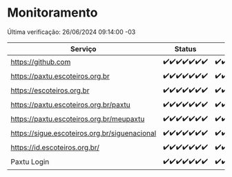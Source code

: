 # Monitoramento

Última verificação: 26/06/2024 09:14:00 -03

|Serviço|Status|Últimas 24h|
|---|---|---|
|https://github.com|<span title="2024-06-19: OK=24">✔️</span><span title="2024-06-20: OK=24">✔️</span><span title="2024-06-21: OK=24">✔️</span><span title="2024-06-22: OK=24">✔️</span><span title="2024-06-23: OK=24">✔️</span><span title="2024-06-24: OK=24">✔️</span><span title="2024-06-25: OK=13">✔️</span>|<span title="25/06/2024 10:09:00 -03 : 200">✔️</span><span title="25/06/2024 11:06:00 -03 : 200">✔️</span><span title="25/06/2024 12:07:00 -03 : 200">✔️</span><span title="25/06/2024 13:08:00 -03 : 200">✔️</span><span title="25/06/2024 14:07:00 -03 : 200">✔️</span><span title="25/06/2024 15:10:00 -03 : 200">✔️</span><span title="25/06/2024 16:06:00 -03 : 200">✔️</span><span title="25/06/2024 17:07:00 -03 : 200">✔️</span><span title="25/06/2024 18:07:00 -03 : 200">✔️</span><span title="25/06/2024 19:06:00 -03 : 200">✔️</span><span title="25/06/2024 20:06:00 -03 : 200">✔️</span><span title="25/06/2024 21:33:00 -03 : 200">✔️</span><span title="25/06/2024 22:53:00 -03 : 200">✔️</span><span title="25/06/2024 23:25:00 -03 : 200">✔️</span><span title="26/06/2024 00:08:00 -03 : 200">✔️</span><span title="26/06/2024 01:09:00 -03 : 200">✔️</span><span title="26/06/2024 02:07:00 -03 : 200">✔️</span><span title="26/06/2024 03:10:00 -03 : 200">✔️</span><span title="26/06/2024 04:07:00 -03 : 200">✔️</span><span title="26/06/2024 05:09:00 -03 : 200">✔️</span><span title="26/06/2024 06:08:00 -03 : 200">✔️</span><span title="26/06/2024 07:07:00 -03 : 200">✔️</span><span title="26/06/2024 08:06:00 -03 : 200">✔️</span><span title="26/06/2024 09:14:00 -03 : 200">✔️</span>|
|https://paxtu.escoteiros.org.br|<span title="2024-06-19: OK=24">✔️</span><span title="2024-06-20: OK=24">✔️</span><span title="2024-06-21: OK=24">✔️</span><span title="2024-06-22: OK=24">✔️</span><span title="2024-06-23: OK=24">✔️</span><span title="2024-06-24: OK=24">✔️</span><span title="2024-06-25: OK=13">✔️</span>|<span title="25/06/2024 10:09:00 -03 : 200">✔️</span><span title="25/06/2024 11:06:00 -03 : 200">✔️</span><span title="25/06/2024 12:07:00 -03 : 200">✔️</span><span title="25/06/2024 13:08:00 -03 : 200">✔️</span><span title="25/06/2024 14:07:00 -03 : 200">✔️</span><span title="25/06/2024 15:10:00 -03 : 200">✔️</span><span title="25/06/2024 16:06:00 -03 : 200">✔️</span><span title="25/06/2024 17:07:00 -03 : 200">✔️</span><span title="25/06/2024 18:07:00 -03 : 200">✔️</span><span title="25/06/2024 19:06:00 -03 : 200">✔️</span><span title="25/06/2024 20:06:00 -03 : 200">✔️</span><span title="25/06/2024 21:33:00 -03 : 200">✔️</span><span title="25/06/2024 22:53:00 -03 : 200">✔️</span><span title="25/06/2024 23:25:00 -03 : 200">✔️</span><span title="26/06/2024 00:08:00 -03 : 200">✔️</span><span title="26/06/2024 01:09:00 -03 : 200">✔️</span><span title="26/06/2024 02:07:00 -03 : 200">✔️</span><span title="26/06/2024 03:10:00 -03 : 200">✔️</span><span title="26/06/2024 04:07:00 -03 : 200">✔️</span><span title="26/06/2024 05:09:00 -03 : 200">✔️</span><span title="26/06/2024 06:08:00 -03 : 200">✔️</span><span title="26/06/2024 07:07:00 -03 : 200">✔️</span><span title="26/06/2024 08:06:00 -03 : 200">✔️</span><span title="26/06/2024 09:14:00 -03 : 200">✔️</span>|
|https://escoteiros.org.br|<span title="2024-06-19: OK=24">✔️</span><span title="2024-06-20: OK=24">✔️</span><span title="2024-06-21: OK=24">✔️</span><span title="2024-06-22: OK=24">✔️</span><span title="2024-06-23: OK=24">✔️</span><span title="2024-06-24: OK=24">✔️</span><span title="2024-06-25: OK=13">✔️</span>|<span title="25/06/2024 10:09:00 -03 : 200">✔️</span><span title="25/06/2024 11:06:00 -03 : 200">✔️</span><span title="25/06/2024 12:07:00 -03 : 200">✔️</span><span title="25/06/2024 13:08:00 -03 : 200">✔️</span><span title="25/06/2024 14:07:00 -03 : 200">✔️</span><span title="25/06/2024 15:10:00 -03 : 200">✔️</span><span title="25/06/2024 16:06:00 -03 : 200">✔️</span><span title="25/06/2024 17:07:00 -03 : 200">✔️</span><span title="25/06/2024 18:07:00 -03 : 200">✔️</span><span title="25/06/2024 19:06:00 -03 : 200">✔️</span><span title="25/06/2024 20:06:00 -03 : 200">✔️</span><span title="25/06/2024 21:33:00 -03 : 200">✔️</span><span title="25/06/2024 22:53:00 -03 : 200">✔️</span><span title="25/06/2024 23:25:00 -03 : 200">✔️</span><span title="26/06/2024 00:08:00 -03 : 200">✔️</span><span title="26/06/2024 01:09:00 -03 : 200">✔️</span><span title="26/06/2024 02:07:00 -03 : 200">✔️</span><span title="26/06/2024 03:10:00 -03 : 200">✔️</span><span title="26/06/2024 04:07:00 -03 : 200">✔️</span><span title="26/06/2024 05:09:00 -03 : 200">✔️</span><span title="26/06/2024 06:08:00 -03 : 200">✔️</span><span title="26/06/2024 07:07:00 -03 : 200">✔️</span><span title="26/06/2024 08:06:00 -03 : 200">✔️</span><span title="26/06/2024 09:14:00 -03 : 200">✔️</span>|
|https://paxtu.escoteiros.org.br/paxtu|<span title="2024-06-19: OK=24">✔️</span><span title="2024-06-20: OK=24">✔️</span><span title="2024-06-21: OK=24">✔️</span><span title="2024-06-22: OK=24">✔️</span><span title="2024-06-23: OK=24">✔️</span><span title="2024-06-24: OK=24">✔️</span><span title="2024-06-25: OK=13">✔️</span>|<span title="25/06/2024 10:09:00 -03 : 200">✔️</span><span title="25/06/2024 11:06:00 -03 : 200">✔️</span><span title="25/06/2024 12:07:00 -03 : 200">✔️</span><span title="25/06/2024 13:08:00 -03 : 200">✔️</span><span title="25/06/2024 14:07:00 -03 : 200">✔️</span><span title="25/06/2024 15:10:00 -03 : 200">✔️</span><span title="25/06/2024 16:06:00 -03 : 200">✔️</span><span title="25/06/2024 17:07:00 -03 : 200">✔️</span><span title="25/06/2024 18:07:00 -03 : 200">✔️</span><span title="25/06/2024 19:06:00 -03 : 200">✔️</span><span title="25/06/2024 20:06:00 -03 : 200">✔️</span><span title="25/06/2024 21:33:00 -03 : 200">✔️</span><span title="25/06/2024 22:53:00 -03 : 200">✔️</span><span title="25/06/2024 23:25:00 -03 : 200">✔️</span><span title="26/06/2024 00:08:00 -03 : 200">✔️</span><span title="26/06/2024 01:09:00 -03 : 200">✔️</span><span title="26/06/2024 02:07:00 -03 : 200">✔️</span><span title="26/06/2024 03:10:00 -03 : 200">✔️</span><span title="26/06/2024 04:07:00 -03 : 200">✔️</span><span title="26/06/2024 05:09:00 -03 : 200">✔️</span><span title="26/06/2024 06:09:00 -03 : 200">✔️</span><span title="26/06/2024 07:07:00 -03 : 200">✔️</span><span title="26/06/2024 08:06:00 -03 : 200">✔️</span><span title="26/06/2024 09:14:00 -03 : 200">✔️</span>|
|https://paxtu.escoteiros.org.br/meupaxtu|<span title="2024-06-19: OK=24">✔️</span><span title="2024-06-20: OK=24">✔️</span><span title="2024-06-21: OK=24">✔️</span><span title="2024-06-22: OK=24">✔️</span><span title="2024-06-23: OK=24">✔️</span><span title="2024-06-24: OK=24">✔️</span><span title="2024-06-25: OK=13">✔️</span>|<span title="25/06/2024 10:09:00 -03 : 200">✔️</span><span title="25/06/2024 11:06:00 -03 : 200">✔️</span><span title="25/06/2024 12:07:00 -03 : 200">✔️</span><span title="25/06/2024 13:08:00 -03 : 200">✔️</span><span title="25/06/2024 14:07:00 -03 : 200">✔️</span><span title="25/06/2024 15:10:00 -03 : 200">✔️</span><span title="25/06/2024 16:06:00 -03 : 200">✔️</span><span title="25/06/2024 17:07:00 -03 : 200">✔️</span><span title="25/06/2024 18:07:00 -03 : 200">✔️</span><span title="25/06/2024 19:06:00 -03 : 200">✔️</span><span title="25/06/2024 20:06:00 -03 : 200">✔️</span><span title="25/06/2024 21:33:00 -03 : 200">✔️</span><span title="25/06/2024 22:53:00 -03 : 200">✔️</span><span title="25/06/2024 23:25:00 -03 : 200">✔️</span><span title="26/06/2024 00:08:00 -03 : 200">✔️</span><span title="26/06/2024 01:09:00 -03 : 200">✔️</span><span title="26/06/2024 02:07:00 -03 : 200">✔️</span><span title="26/06/2024 03:10:00 -03 : 200">✔️</span><span title="26/06/2024 04:07:00 -03 : 200">✔️</span><span title="26/06/2024 05:09:00 -03 : 200">✔️</span><span title="26/06/2024 06:09:00 -03 : 200">✔️</span><span title="26/06/2024 07:07:00 -03 : 200">✔️</span><span title="26/06/2024 08:06:00 -03 : 200">✔️</span><span title="26/06/2024 09:14:00 -03 : 200">✔️</span>|
|https://sigue.escoteiros.org.br/siguenacional|<span title="2024-06-19: OK=24">✔️</span><span title="2024-06-20: OK=24">✔️</span><span title="2024-06-21: OK=24">✔️</span><span title="2024-06-22: OK=24">✔️</span><span title="2024-06-23: OK=24">✔️</span><span title="2024-06-24: OK=24">✔️</span><span title="2024-06-25: OK=13">✔️</span>|<span title="25/06/2024 10:09:00 -03 : 200">✔️</span><span title="25/06/2024 11:06:00 -03 : 200">✔️</span><span title="25/06/2024 12:07:00 -03 : 200">✔️</span><span title="25/06/2024 13:08:00 -03 : 200">✔️</span><span title="25/06/2024 14:07:00 -03 : 200">✔️</span><span title="25/06/2024 15:10:00 -03 : 200">✔️</span><span title="25/06/2024 16:06:00 -03 : 200">✔️</span><span title="25/06/2024 17:07:00 -03 : 200">✔️</span><span title="25/06/2024 18:07:00 -03 : 200">✔️</span><span title="25/06/2024 19:06:00 -03 : 200">✔️</span><span title="25/06/2024 20:06:00 -03 : 200">✔️</span><span title="25/06/2024 21:33:00 -03 : 200">✔️</span><span title="25/06/2024 22:53:00 -03 : 200">✔️</span><span title="25/06/2024 23:25:00 -03 : 200">✔️</span><span title="26/06/2024 00:08:00 -03 : 200">✔️</span><span title="26/06/2024 01:09:00 -03 : 200">✔️</span><span title="26/06/2024 02:07:00 -03 : 200">✔️</span><span title="26/06/2024 03:10:00 -03 : 200">✔️</span><span title="26/06/2024 04:07:00 -03 : 200">✔️</span><span title="26/06/2024 05:09:00 -03 : 200">✔️</span><span title="26/06/2024 06:09:00 -03 : 200">✔️</span><span title="26/06/2024 07:07:00 -03 : 200">✔️</span><span title="26/06/2024 08:06:00 -03 : 200">✔️</span><span title="26/06/2024 09:14:00 -03 : 200">✔️</span>|
|https://id.escoteiros.org.br/|<span title="2024-06-19: OK=24">✔️</span><span title="2024-06-20: OK=24">✔️</span><span title="2024-06-21: OK=24">✔️</span><span title="2024-06-22: OK=24">✔️</span><span title="2024-06-23: OK=24">✔️</span><span title="2024-06-24: OK=24">✔️</span><span title="2024-06-25: OK=13">✔️</span>|<span title="25/06/2024 10:09:00 -03 : 200">✔️</span><span title="25/06/2024 11:07:00 -03 : 200">✔️</span><span title="25/06/2024 12:07:00 -03 : 200">✔️</span><span title="25/06/2024 13:08:00 -03 : 200">✔️</span><span title="25/06/2024 14:07:00 -03 : 200">✔️</span><span title="25/06/2024 15:10:00 -03 : 200">✔️</span><span title="25/06/2024 16:06:00 -03 : 200">✔️</span><span title="25/06/2024 17:07:00 -03 : 200">✔️</span><span title="25/06/2024 18:07:00 -03 : 200">✔️</span><span title="25/06/2024 19:06:00 -03 : 200">✔️</span><span title="25/06/2024 20:06:00 -03 : 200">✔️</span><span title="25/06/2024 21:33:00 -03 : 200">✔️</span><span title="25/06/2024 22:53:00 -03 : 200">✔️</span><span title="25/06/2024 23:25:00 -03 : 200">✔️</span><span title="26/06/2024 00:08:00 -03 : 200">✔️</span><span title="26/06/2024 01:09:00 -03 : 200">✔️</span><span title="26/06/2024 02:07:00 -03 : 200">✔️</span><span title="26/06/2024 03:10:00 -03 : 200">✔️</span><span title="26/06/2024 04:07:00 -03 : 200">✔️</span><span title="26/06/2024 05:09:00 -03 : 200">✔️</span><span title="26/06/2024 06:09:00 -03 : 200">✔️</span><span title="26/06/2024 07:07:00 -03 : 200">✔️</span><span title="26/06/2024 08:06:00 -03 : 200">✔️</span><span title="26/06/2024 09:14:00 -03 : 200">✔️</span>|
|Paxtu Login|<span title="2024-06-19: OK=24">✔️</span><span title="2024-06-20: OK=24">✔️</span><span title="2024-06-21: OK=24">✔️</span><span title="2024-06-22: OK=24">✔️</span><span title="2024-06-23: OK=24">✔️</span><span title="2024-06-24: OK=24">✔️</span><span title="2024-06-25: OK=13">✔️</span>|<span title="25/06/2024 10:09:00 -03 : 200">✔️</span><span title="25/06/2024 11:07:00 -03 : 200">✔️</span><span title="25/06/2024 12:07:00 -03 : 200">✔️</span><span title="25/06/2024 13:08:00 -03 : 200">✔️</span><span title="25/06/2024 14:07:00 -03 : 200">✔️</span><span title="25/06/2024 15:10:00 -03 : 200">✔️</span><span title="25/06/2024 16:06:00 -03 : 200">✔️</span><span title="25/06/2024 17:07:00 -03 : 200">✔️</span><span title="25/06/2024 18:07:00 -03 : 200">✔️</span><span title="25/06/2024 19:06:00 -03 : 200">✔️</span><span title="25/06/2024 20:06:00 -03 : 200">✔️</span><span title="25/06/2024 21:33:00 -03 : 200">✔️</span><span title="25/06/2024 22:53:00 -03 : 200">✔️</span><span title="25/06/2024 23:25:00 -03 : 200">✔️</span><span title="26/06/2024 00:08:00 -03 : 200">✔️</span><span title="26/06/2024 01:09:00 -03 : 200">✔️</span><span title="26/06/2024 02:07:00 -03 : 200">✔️</span><span title="26/06/2024 03:10:00 -03 : 200">✔️</span><span title="26/06/2024 04:07:00 -03 : 200">✔️</span><span title="26/06/2024 05:09:00 -03 : 200">✔️</span><span title="26/06/2024 06:09:00 -03 : 200">✔️</span><span title="26/06/2024 07:07:00 -03 : 200">✔️</span><span title="26/06/2024 08:06:00 -03 : 200">✔️</span><span title="26/06/2024 09:14:00 -03 : 200">✔️</span>|
